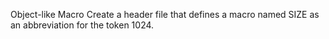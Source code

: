 Object-like Macro Create a header file that defines a macro named SIZE as an abbreviation for the token 1024.

